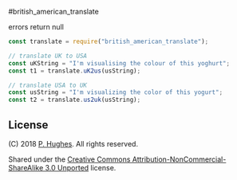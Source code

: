#british_american_translate

errors return null

```javascript
const translate = require("british_american_translate");

// translate UK to USA
const uKString = "I'm visualising the colour of this yoghurt";
const t1 = translate.uK2us(usString);

// translate USA to UK
const usString = "I'm visualizing the color of this yogurt";
const t2 = translate.us2uk(usString);
```

## License
(C) 2018 [P. Hughes](https://www.phugh.es). All rights reserved.

Shared under the [Creative Commons Attribution-NonCommercial-ShareAlike 3.0 Unported](http://creativecommons.org/licenses/by-nc-sa/3.0/) license.
